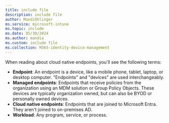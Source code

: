 ```yaml
---
title: include file
description: include file
author: MandiOhlinger
ms.service: microsoft-intune
ms.topic: include
ms.date: 05/30/2024
ms.author: mandia
ms.custom: include file
ms.collection: M365-identity-device-management
---
```


<!-- This include file is used in the cloud native endpoint guides in /memdocs. -->

When reading about cloud native endpoints, you'll see the following terms:

- **Endpoint**: An endpoint is a device, like a mobile phone, tablet, laptop, or desktop computer. "Endpoints" and "devices" are used interchangeably.
- **Managed endpoints**: Endpoints that receive policies from the organization using an MDM solution or Group Policy Objects. These devices are typically organization owned, but can also be BYOD or personally owned devices.
- **Cloud native endpoints**: Endpoints that are joined to Microsoft Entra. They aren't joined to on-premises AD.
- **Workload**: Any program, service, or process.
